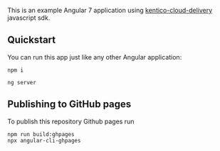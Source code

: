 This is an example Angular 7 application using [kentico-cloud-delivery](https://github.com/Enngage/kentico-cloud-js) javascript sdk.

## Quickstart

You can run this app just like any other Angular application:

```
npm i
```

```
ng server
```

## Publishing to GitHub pages

To publish this repository Github pages run 

```
npm run build:ghpages
npx angular-cli-ghpages
```

